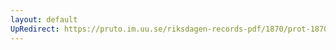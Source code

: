 ```yaml
---
layout: default
UpRedirect: https://pruto.im.uu.se/riksdagen-records-pdf/1870/prot-1870--fk--302/prot-1870--fk--302_001.pdf
---
```


